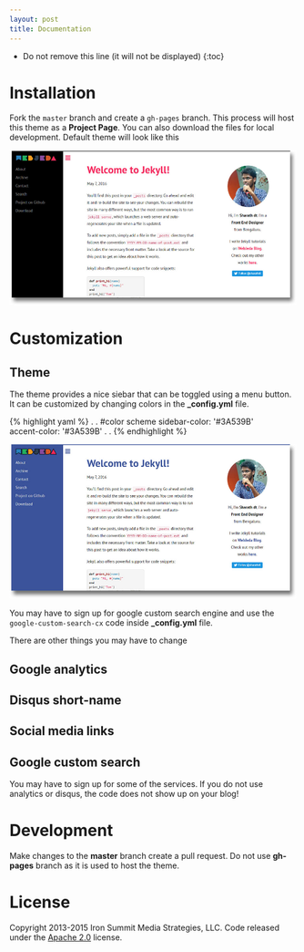 ```yaml
---
layout: post
title: Documentation
---
```


* Do not remove this line (it will not be displayed) 
{:toc}

# Installation
Fork the ``master`` branch and create a ``gh-pages`` branch. This process will host this theme as a **Project Page**. You can also download the files for local development. Default theme will look like this

![webjeda sidebar theme](/images/webjeda-sidebar-theme-screenshot-1.jpg)


# Customization

## Theme
The theme provides a nice siebar that can be toggled using a menu button. It can be customized by changing colors in the **_config.yml** file.

{% highlight yaml %}
.
.
#color scheme
sidebar-color: '#3A539B'       
accent-color: '#3A539B' 
.
.
{% endhighlight %}

![webjeda sidebar theme](/images/webjeda-sidebar-theme-screenshot-2.jpg)


You may have to sign up for google custom search engine and use the ```google-custom-search-cx``` code inside **_config.yml** file.

There are other things you may have to change

## Google analytics

## Disqus short-name

## Social media links

## Google custom search

You may have to sign up for some of the services. If you do not use analytics or disqus, the code does not show up on your blog!


# Development
Make changes to the **master** branch create a pull request. Do not use **gh-pages** branch as it is used to host the theme.


# License
Copyright 2013-2015 Iron Summit Media Strategies, LLC. Code released under the [Apache 2.0](https://github.com/IronSummitMedia/startbootstrap-simple-sidebar/blob/gh-pages/LICENSE) license.